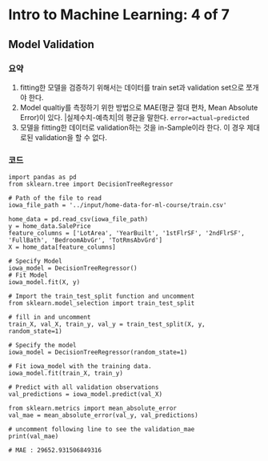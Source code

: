 # Intro to Machine Learning: 4 of 7
## Model Validation

### 요약
1. fitting한 모델을 검증하기 위해서는 데이터를 train set과 validation set으로 쪼개야 한다.
2. Model qualtiy를 측정하기 위한 방법으로 MAE(평균 절대 편차, Mean Absolute Error)이 있다. |실제수치-예측치|의 평균을 말한다.
`error=actual−predicted`
3. 모델을 fitting한 데이터로 validation하는 것을 in-Sample이라 한다. 이 경우 제대로된 validation을 할 수 없다.

### 코드
```
import pandas as pd
from sklearn.tree import DecisionTreeRegressor

# Path of the file to read
iowa_file_path = '../input/home-data-for-ml-course/train.csv'

home_data = pd.read_csv(iowa_file_path)
y = home_data.SalePrice
feature_columns = ['LotArea', 'YearBuilt', '1stFlrSF', '2ndFlrSF', 'FullBath', 'BedroomAbvGr', 'TotRmsAbvGrd']
X = home_data[feature_columns]

# Specify Model
iowa_model = DecisionTreeRegressor()
# Fit Model
iowa_model.fit(X, y)

# Import the train_test_split function and uncomment
from sklearn.model_selection import train_test_split

# fill in and uncomment
train_X, val_X, train_y, val_y = train_test_split(X, y, random_state=1)

# Specify the model
iowa_model = DecisionTreeRegressor(random_state=1)

# Fit iowa_model with the training data.
iowa_model.fit(train_X, train_y)

# Predict with all validation observations
val_predictions = iowa_model.predict(val_X)

from sklearn.metrics import mean_absolute_error
val_mae = mean_absolute_error(val_y, val_predictions)

# uncomment following line to see the validation_mae
print(val_mae)

# MAE : 29652.931506849316
```
